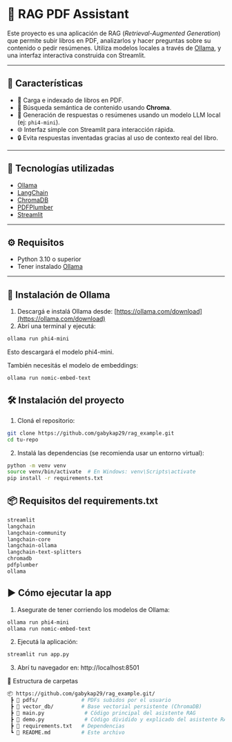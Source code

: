 # 🧠 RAG PDF Assistant

Este proyecto es una aplicación de RAG (*Retrieval-Augmented Generation*) que permite subir libros en PDF, analizarlos y hacer preguntas sobre su contenido o pedir resúmenes. Utiliza modelos locales a través de [Ollama](https://ollama.com), y una interfaz interactiva construida con Streamlit.

---

## 🚀 Características

- 📄 Carga e indexado de libros en PDF.
- 🧠 Búsqueda semántica de contenido usando **Chroma**.
- 🤖 Generación de respuestas o resúmenes usando un modelo LLM local (ej: `phi4-mini`).
- 🌐 Interfaz simple con Streamlit para interacción rápida.
- 🔒 Evita respuestas inventadas gracias al uso de contexto real del libro.

---

## 🧰 Tecnologías utilizadas

- [Ollama](https://ollama.com)
- [LangChain](https://www.langchain.com/)
- [ChromaDB](https://www.trychroma.com/)
- [PDFPlumber](https://github.com/jsvine/pdfplumber)
- [Streamlit](https://streamlit.io/)

---

## ⚙️ Requisitos

- Python 3.10 o superior
- Tener instalado [Ollama](https://ollama.com)

---

## 🧩 Instalación de Ollama

1. Descargá e instalá Ollama desde: [https://ollama.com/download](https://ollama.com/download)
2. Abrí una terminal y ejecutá:

```bash
ollama run phi4-mini
```

Esto descargará el modelo phi4-mini.

También necesitás el modelo de embeddings:

```bash
ollama run nomic-embed-text
```

## 🛠 Instalación del proyecto

1. Cloná el repositorio:
```bash
git clone https://github.com/gabykap29/rag_example.git
cd tu-repo
```

2. Instalá las dependencias (se recomienda usar un entorno virtual):
```bash
python -m venv venv
source venv/bin/activate  # En Windows: venv\Scripts\activate
pip install -r requirements.txt
```

## 📦 Requisitos del requirements.txt

```txt
streamlit
langchain
langchain-community
langchain-core
langchain-ollama
langchain-text-splitters
chromadb
pdfplumber
ollama
```

## ▶️ Cómo ejecutar la app

1. Asegurate de tener corriendo los modelos de Ollama:

```bash
ollama run phi4-mini
ollama run nomic-embed-text

```
2. Ejecutá la aplicación:
```bash
streamlit run app.py
```

3. Abrí tu navegador en: http://localhost:8501

📁 Estructura de carpetas

```graphql
📦 https://github.com/gabykap29/rag_example.git/
 ┣ 📂 pdfs/              # PDFs subidos por el usuario
 ┣ 📂 vector_db/         # Base vectorial persistente (ChromaDB)
 ┣ 📄 main.py             # Código principal del asistente RAG
 ┣ 📄 demo.py             # Código dividido y explicado del asistente RAG en formato notebook
 ┣ 📄 requirements.txt   # Dependencias
 ┗ 📄 README.md          # Este archivo
```
